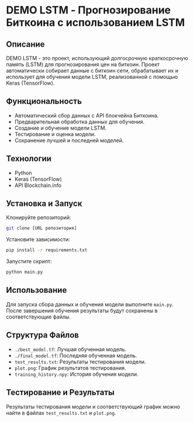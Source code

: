# DEMO LSTM - Прогнозирование Биткоина с использованием LSTM

## Описание
DEMO LSTM - это проект, использующий долгосрочную краткосрочную память (LSTM) для прогнозирования цен на биткоин. Проект автоматически собирает данные с биткоин сети, обрабатывает их и использует для обучения модели LSTM, реализованной с помощью Keras (TensorFlow).

## Функциональность
- Автоматический сбор данных с API блокчейна Биткоина.
- Предварительная обработка данных для обучения.
- Создание и обучение модели LSTM.
- Тестирование и оценка модели.
- Сохранение лучшей и последней моделей.

## Технологии
- Python
- Keras (TensorFlow)
- API Blockchain.info

## Установка и Запуск
Клонируйте репозиторий:
```bash
git clone [URL репозитория]
```
Установите зависимости:
```bash
pip install -r requirements.txt
```
Запустите скрипт:
```bash
python main.py
```

## Использование
Для запуска сбора данных и обучения модели выполните `main.py`. После завершения обучения результаты будут сохранены в соответствующие файлы.

## Структура Файлов
- `./best_model.tf`: Лучшая обученная модель.
- `./final_model.tf`: Последняя обученная модель.
- `test_results.txt`: Результаты тестирования модели.
- `plot.png`: График результатов тестирования.
- `training_history.npy`: История обучения модели.

## Тестирование и Результаты
Результаты тестирования модели и соответствующий график можно найти в файлах `test_results.txt` и `plot.png`.
